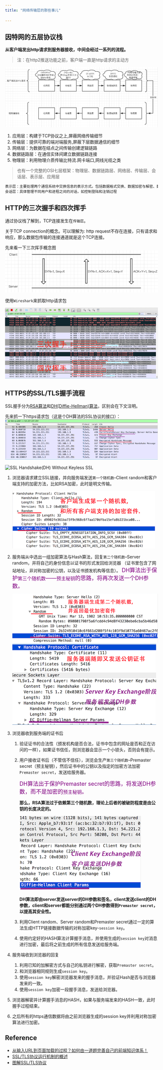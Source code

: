 ```yaml
---
title: "网络传输层的那些事儿"

---
```


## 因特网的五层协议栈

**从客户端发出http请求到服务器接收，中间会经过一系列的流程。**
> 注：在http2推送功能之前，客户端一直是http请求的主动方

![五层协议栈示意](../../../.imgs/protocol-stack.png)

1. 应用层：构建于TCP协议之上,屏蔽网络传输细节
2. 传输层：提供可靠的端对端服务,屏蔽下层数据通信的细节
3. 网络层：为数据在结点之间传输创建逻辑链路
4. 数据链路层：在通信实体间建立数据链路连接
5. 物理层：利用物理介质传输比特流.网卡端口,网线光缆之类

> 也有一个完整的OSI七层框架：物理层、数据链路层、网络层、传输层、会话层、表示层、应用层

```md
表示层：主要处理两个通信系统中交换信息的表示方式。包括数据格式交换、数据加密与解密、数据压缩与终端类型转换等
会话层：具体管理不同用户和进程之间的对话，如控制登陆和注销过程
```

## HTTP的三次握手和四次挥手

通过协议栈了解到，TCP连接发生在`传输层`。

关于TCP connection的概念。可以理解为: http request不存在连接，只有请求和响应，那么数据包传输的连接通道就是这个TCP连接。

先来看一下三次挥手概念图
![三次握手概念图](../../../.imgs/the-three-handshake.png)

使用`Wireshark`来抓取http请求包

![三次握手四次挥手](../../../.imgs/http-shake-hands.png)

## HTTPS的SSL/TLS握手流程

SSL握手分为[RSA算法](http://www.ruanyifeng.com/blog/2013/06/rsa_algorithm_part_one.html)和[DH(Diffie-Hellman)算法](http://zh.wikipedia.org/wiki/迪菲－赫尔曼密钥交换)，区别会在下文注明。

先来抓一下https请求包（这是个DH算法的SSL协议的接口）：
![https请求包](../../../.imgs/https-shake-hands01.png)

![SSL Handshake(DH) Without Keyless SSL](http://www.ruanyifeng.com/blogimg/asset/2014/bg2014092007.png)

1. 浏览器请求建立SSL链接，并向服务端发送`第一个随机数`–Client random和客户端支持的加密方法，比如RSA加密，此时是明文传输。

    ![第一随机数](../../../.imgs/https-shake-hands02.png)
2. 服务端从中选出一组加密算法与Hash算法，回复`第二个随机数`–Server random，并将自己的身份信息以证书的形式发回给浏览器
  （证书里包含了网站地址，非对称加密的公钥，以及证书颁发机构等信息）。
    <font color=purple size=4>DH算法出于保护`第三个随机数`——`预主秘钥`的思路，将再次发送一个DH参数。</font>

    ![第二随机数](../../../.imgs/https-shake-hands03.png)
    ![证书](../../../.imgs/https-shake-hands04.png)
3. 浏览器收到服务端的证书后
    1. 验证证书的合法性（颁发机构是否合法，证书中包含的网址是否和正在访问的一样），如果证书信任，则浏览器会显示一个小锁头，否则会有提示。
    2. 用户接收证书后（不管信不信任），浏览会生产`第三个随机数`–Premaster secret（预主秘钥），然后证书中的公钥以及指定的加密方法加密`Premaster secret`，发送给服务器。

        <font color=purple size=4>DH算法出于保护Premaster secret的思路，将发送DH参数，而不是加密的`预主秘钥`。</font>

        **那么，RSA算法过于依赖第三个随机数，理论上后者的被破防程度是由公钥的长度决定的。**

        ![客户端发送DH参数](../../../.imgs/https-shake-hands05.png)

        **DH算法即由server发送server的DH参数和签名，client发送client的DH参数，client和server都能分别通过两个DH参数得到`Premaster secret`，以提高其安全性。**
    3. 利用Client random、Server random和Premaster secret通过一定的算法生成HTTP链接数据传输的对称加密key-`session key`。
    4. 使用约定好的HASH算法计算握手消息，并使用生成的`session key`对消息进行加密，最后将之前生成的所有信息发送给服务端。
4. 服务端收到浏览器的回复
    1. 利用已知的加解密方式与自己的私钥进行解密，获取`Premaster secret`。
    2. 和浏览器相同规则生成`session key`。
    3. 使用`session key`解密浏览器发来的握手消息，并验证Hash是否与浏览器发来的一致。
    4. 使用`session key`加密一段握手消息，发送给浏览器。
5. 浏览器解密并计算握手消息的HASH，如果与服务端发来的HASH一致，此时握手过程结束。
6. 之后所有的https通信数据将由之前浏览器生成的session key并利用对称加密算法进行加密。

## Reference

- [从输入URL到页面加载的过程？如何由一道题完善自己的前端知识体系！](https://juejin.im/post/5aa5cb846fb9a028e25d2fb1)
- [SSL/TLS协议运行机制的概述](http://www.ruanyifeng.com/blog/2014/02/ssl_tls.html)
- [图解SSL/TLS协议](http://www.ruanyifeng.com/blog/2014/09/illustration-ssl.html)